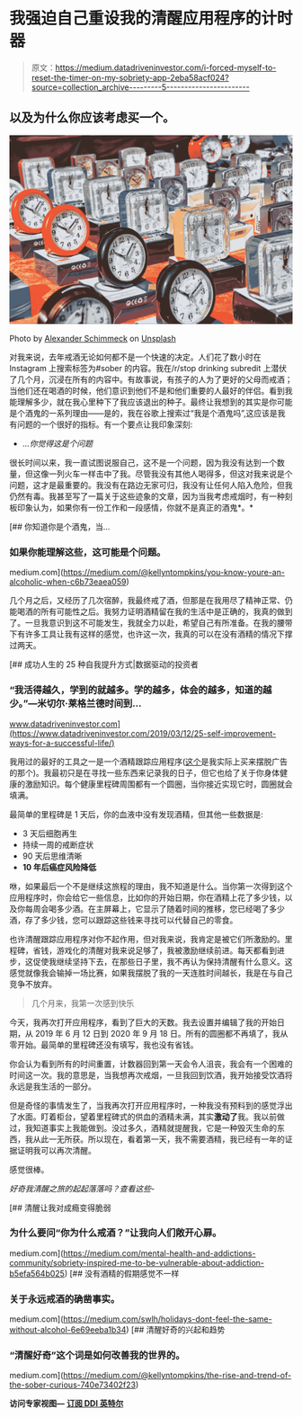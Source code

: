 # 我强迫自己重设我的清醒应用程序的计时器

> 原文：<https://medium.datadriveninvestor.com/i-forced-myself-to-reset-the-timer-on-my-sobriety-app-2eba58acf024?source=collection_archive---------5----------------------->

## 以及为什么你应该考虑买一个。

![](img/a6dc7bc95b5b8da50e2360cd867af28c.png)

Photo by [Alexander Schimmeck](https://unsplash.com/@alschim?utm_source=medium&utm_medium=referral) on [Unsplash](https://unsplash.com?utm_source=medium&utm_medium=referral)

对我来说，去年戒酒无论如何都不是一个快速的决定。人们花了数小时在 Instagram 上搜索标签为#sober 的内容。我在/r/stop drinking subredit 上潜伏了几个月，沉浸在所有的内容中。有故事说，有孩子的人为了更好的父母而戒酒；当他们还在喝酒的时候，他们意识到他们不是和他们重要的人最好的伴侣。看到我能理解多少，就在我心里种下了我应该退出的种子。最终让我想到的其实是你可能是个酒鬼的一系列理由——是的，我在谷歌上搜索过“我是个酒鬼吗”,这应该是我有问题的一个很好的指标。有一个要点让我印象深刻:

*   *…你觉得这是个问题*

很长时间以来，我一直试图说服自己，这不是一个问题，因为我没有达到一个数量，但这像一列火车一样击中了我。尽管我没有其他人喝得多，但这对我来说是个问题，这才是最重要的。我没有在路边无家可归，我没有让任何人陷入危险，但我仍然有毒。我甚至写了一篇关于这些迹象的文章，因为当我考虑戒烟时，有一种刻板印象认为，如果你有一份工作和一段感情，你就不是真正的酒鬼*。*

[](https://medium.com/@kellyntompkins/you-know-youre-an-alcoholic-when-c6b73eaea059) [## 你知道你是个酒鬼，当…

### 如果你能理解这些，这可能是个问题。

medium.com](https://medium.com/@kellyntompkins/you-know-youre-an-alcoholic-when-c6b73eaea059) 

几个月之后，又经历了几次宿醉，我最终戒了酒，但那是在我用尽了精神正常、仍能喝酒的所有可能性之后。我努力证明酒精留在我的生活中是正确的，我真的做到了。一旦我意识到这不可能发生，我就全力以赴，希望自己有所准备。在我的腰带下有许多工具让我有这样的感觉，也许这一次，我真的可以在没有酒精的情况下撑过两天。

[](https://www.datadriveninvestor.com/2019/03/12/25-self-improvement-ways-for-a-successful-life/) [## 成功人生的 25 种自我提升方式|数据驱动的投资者

### “我活得越久，学到的就越多。学的越多，体会的越多，知道的越少。”―米切尔·莱格兰德时间到…

www.datadriveninvestor.com](https://www.datadriveninvestor.com/2019/03/12/25-self-improvement-ways-for-a-successful-life/) 

我用过的最好的工具之一是一个酒精跟踪应用程序([这个](https://play.google.com/store/apps/details?id=com.herzberg.easyquitsdrinkingPro&hl=en_US)是我实际上买来摆脱广告的那个)。我最初只是在寻找一些东西来记录我的日子，但它也给了关于你身体健康的激励知识。每个健康里程碑周围都有一个圆圈，当你接近实现它时，圆圈就会填满。

最简单的里程碑是 1 天后，你的血液中没有发现酒精，但其他一些数据是:

*   3 天后细胞再生
*   持续一周的戒断症状
*   90 天后思维清晰
*   **10 年后癌症风险降低**

咻，如果最后一个不是继续这旅程的理由，我不知道是什么。当你第一次得到这个应用程序时，你会给它一些信息，比如你的开始日期，你在酒精上花了多少钱，以及你每周会喝多少酒。在主屏幕上，它显示了随着时间的推移，您已经喝了多少酒，存了多少钱，您可以跟踪这些钱来寻找可以代替自己的零食。

也许清醒跟踪应用程序对你不起作用，但对我来说，我肯定是被它们所激励的。里程碑，省钱，游戏化的清醒对我来说足够了，我被激励继续前进。每天都看到进步，这促使我继续坚持下去，在那些日子里，我不再认为保持清醒有什么意义。这感觉就像我会输掉一场比赛，如果我摆脱了我的一天连胜时间越长，我是在与自己竞争不放弃。

> 几个月来，我第一次感到快乐

今天，我再次打开应用程序，看到了巨大的天数。我去设置并编辑了我的开始日期，从 2019 年 6 月 12 日到 2020 年 9 月 18 日。所有的圆圈都不再填了，我从零开始。最简单的里程碑还没有填写，我也没有省钱。

你会认为看到所有的时间重置，计数器回到第一天会令人沮丧，我会有一个困难的时间这一次。我的意思是，当我想再次戒烟，一旦我回到饮酒，我开始接受饮酒将永远是我生活的一部分。

但是奇怪的事情发生了，当我再次打开应用程序时，一种我没有预料到的感觉浮出了水面。盯着柜台，望着里程碑式的供血的酒精未满，其实**激动了**我。我以前做过，我知道事实上我能做到。没过多久，酒精就提醒我，它是一种毁灭生命的东西，我从此一无所获。所以现在，看着第一天，我不需要酒精，我已经有一年的证据证明我可以再次清醒。

感觉很棒。

*好奇我清醒之旅的起起落落吗？查看这些-*

[](https://medium.com/mental-health-and-addictions-community/sobriety-inspired-me-to-be-vulnerable-about-addiction-b5efa564b025) [## 清醒让我对成瘾变得脆弱

### 为什么要问“你为什么戒酒？”让我向人们敞开心扉。

medium.com](https://medium.com/mental-health-and-addictions-community/sobriety-inspired-me-to-be-vulnerable-about-addiction-b5efa564b025) [](https://medium.com/swlh/holidays-dont-feel-the-same-without-alcohol-6e69eeba1b34) [## 没有酒精的假期感觉不一样

### 关于永远戒酒的确凿事实。

medium.com](https://medium.com/swlh/holidays-dont-feel-the-same-without-alcohol-6e69eeba1b34) [](https://medium.com/@kellyntompkins/the-rise-and-trend-of-the-sober-curious-740e73402f23) [## 清醒好奇的兴起和趋势

### “清醒好奇”这个词是如何改善我的世界的。

medium.com](https://medium.com/@kellyntompkins/the-rise-and-trend-of-the-sober-curious-740e73402f23) 

**访问专家视图—** [**订阅 DDI 英特尔**](https://datadriveninvestor.com/ddi-intel)